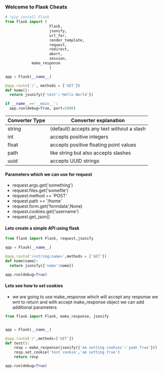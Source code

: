 ### Welcome to Flask Cheats
```Python
# !pip install Flask
from flask import (
                    Flask, 
                    jsonify, 
                    url_for,
                    render_template,
                    request,
                    redirect,
                    abort,
                    session,
		    make_response
                    )

app = Flask(__name__)

@app.route('/', methods = ['GET'])
def home():
  return jsonify({'test':'Hello World'})

if __name__=='__main__':
  app.run(debug=True, port=5000)
```
|Converter Type|Converter explanation|
|------|------------------------------------------|
|string|(default) accepts any text without a slash|
|int|accepts positive integers|
|float|accepts positive floating point values|
|path|like string but also accepts slashes|
|uuid|accepts UUID strings|

#### Parameters which we can use for request
* request.args.get('something')
* request.files.get('somefile')
* request.method == 'POST'
* request.path == '/home'
* request.form.get('formdata',None)
* request.cookies.get('username')
* request.get_json()

#### Lets create a simple API using flask
```Python
from flask import Flask, request,jsonify

app = Flask(__name__)

@app.route('/<string:name>',methods = ['GET'])
def home(name):
  return jsonify({'name':name})

app.run(debug=True)
```
#### Lets see how to set cookies
* we are going to use make_response which will accept any response we wnt to return and with accept make_response object we can add additional parameters

```Python
from flask import Flask, make_response, jsonify


app = Flask(__name__)

@app.route('/',methods=['GET'])
def test():
    resp = make_response(jsonify({'am setting cookies':'yaah True'}))
    resp.set_cookie('test cookie','am setting True')
    return resp

app.run(debug=True)
```
